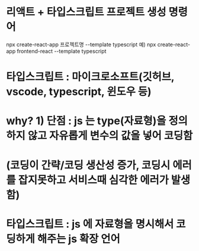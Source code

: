 # 리액트 + 타입스크립트 프로젝트 생성 명령어
npx create-react-app 프로젝트명 --template typescript
예) npx create-react-app frontend-react --template typescript

# 타입스크립트 : 마이크로소프트(깃허브, vscode, typescript, 윈도우 등)
# why? 1) 단점 : js 는 type(자료형)을 정의하지 않고 자유롭게 변수의 값을 넣어 코딩함
# (코딩이 간략/코딩 생산성 증가, 코딩시 에러를 잡지못하고 서비스때 심각한 에러가 발생함)

# 타입스크립트 : js 에 자료형을 명시해서 코딩하게 해주는 js 확장 언어